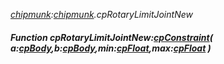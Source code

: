 _[chipmunk](../../modules/chipmunk/chipmunk-module.md):[chipmunk](../../modules/chipmunk/chipmunk-module.md).cpRotaryLimitJointNew_
##### Function cpRotaryLimitJointNew:[cpConstraint](../../modules/chipmunk/chipmunk-cpconstraint.md)( a:[cpBody](../../modules/chipmunk/chipmunk-cpbody.md),b:[cpBody](../../modules/chipmunk/chipmunk-cpbody.md),min:[cpFloat](../../modules/chipmunk/chipmunk-cpfloat.md),max:[cpFloat](../../modules/chipmunk/chipmunk-cpfloat.md) )
